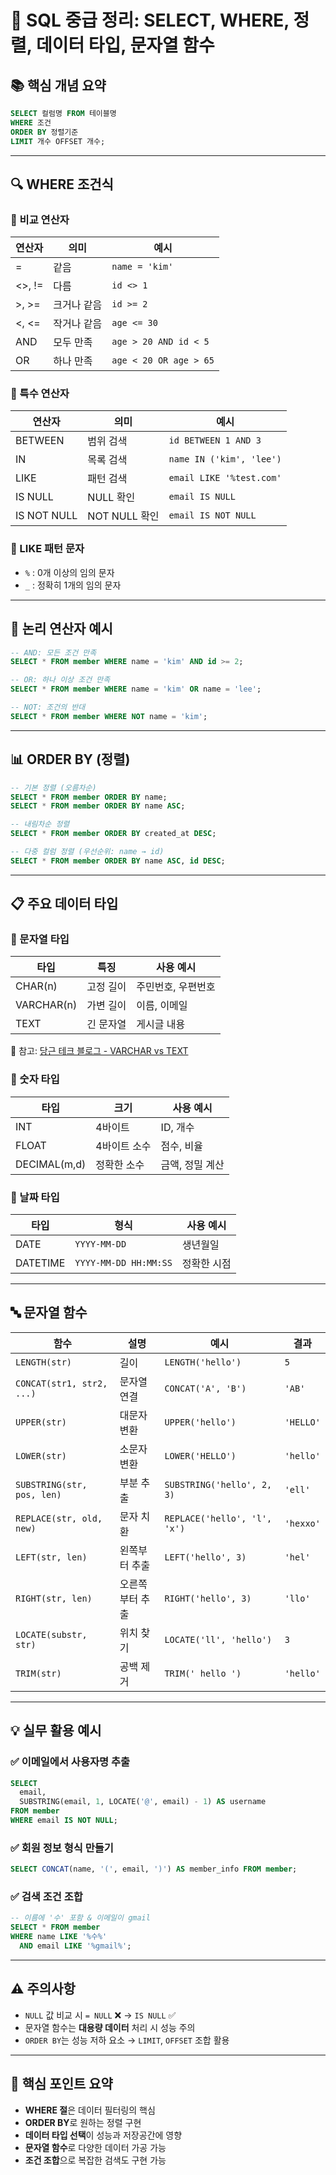 # 📘 SQL 중급 정리: SELECT, WHERE, 정렬, 데이터 타입, 문자열 함수

## 📚 핵심 개념 요약

```sql
SELECT 컬럼명 FROM 테이블명
WHERE 조건
ORDER BY 정렬기준
LIMIT 개수 OFFSET 개수;
```

---

## 🔍 WHERE 조건식

### 🔹 비교 연산자

| 연산자 | 의미       | 예시               |
|--------|------------|--------------------|
| =      | 같음       | `name = 'kim'`     |
| <>, != | 다름       | `id <> 1`          |
| >, >=  | 크거나 같음 | `id >= 2`          |
| <, <=  | 작거나 같음 | `age <= 30`        |
| AND    | 모두 만족   | `age > 20 AND id < 5` |
| OR     | 하나 만족   | `age < 20 OR age > 65` |

### 🔹 특수 연산자

| 연산자     | 의미         | 예시                            |
|------------|--------------|---------------------------------|
| BETWEEN    | 범위 검색     | `id BETWEEN 1 AND 3`            |
| IN         | 목록 검색     | `name IN ('kim', 'lee')`       |
| LIKE       | 패턴 검색     | `email LIKE '%test.com'`       |
| IS NULL    | NULL 확인     | `email IS NULL`                |
| IS NOT NULL| NOT NULL 확인 | `email IS NOT NULL`            |

### 🔹 LIKE 패턴 문자

- `%` : 0개 이상의 임의 문자  
- `_` : 정확히 1개의 임의 문자

---

## 🔗 논리 연산자 예시

```sql
-- AND: 모든 조건 만족
SELECT * FROM member WHERE name = 'kim' AND id >= 2;

-- OR: 하나 이상 조건 만족
SELECT * FROM member WHERE name = 'kim' OR name = 'lee';

-- NOT: 조건의 반대
SELECT * FROM member WHERE NOT name = 'kim';
```

---

## 📊 ORDER BY (정렬)

```sql
-- 기본 정렬 (오름차순)
SELECT * FROM member ORDER BY name;
SELECT * FROM member ORDER BY name ASC;

-- 내림차순 정렬
SELECT * FROM member ORDER BY created_at DESC;

-- 다중 컬럼 정렬 (우선순위: name → id)
SELECT * FROM member ORDER BY name ASC, id DESC;
```

---

## 📋 주요 데이터 타입

### 🔸 문자열 타입

| 타입      | 특징       | 사용 예시         |
|-----------|------------|------------------|
| CHAR(n)   | 고정 길이   | 주민번호, 우편번호 |
| VARCHAR(n)| 가변 길이   | 이름, 이메일       |
| TEXT      | 긴 문자열   | 게시글 내용       |

📎 참고: [당근 테크 블로그 - VARCHAR vs TEXT](https://medium.com/daangn/varchar-vs-text-230a718a22a1)

### 🔸 숫자 타입

| 타입         | 크기      | 사용 예시   |
|--------------|-----------|--------------|
| INT          | 4바이트   | ID, 개수     |
| FLOAT        | 4바이트 소수 | 점수, 비율 |
| DECIMAL(m,d) | 정확한 소수 | 금액, 정밀 계산 |

### 🔸 날짜 타입

| 타입     | 형식                  | 사용 예시     |
|----------|-----------------------|----------------|
| DATE     | `YYYY-MM-DD`          | 생년월일       |
| DATETIME | `YYYY-MM-DD HH:MM:SS` | 정확한 시점    |

---

## 🔤 문자열 함수

| 함수                      | 설명           | 예시                          | 결과     |
|---------------------------|----------------|-------------------------------|----------|
| `LENGTH(str)`             | 길이           | `LENGTH('hello')`             | `5`      |
| `CONCAT(str1, str2, ...)` | 문자열 연결    | `CONCAT('A', 'B')`            | `'AB'`   |
| `UPPER(str)`              | 대문자 변환    | `UPPER('hello')`              | `'HELLO'`|
| `LOWER(str)`              | 소문자 변환    | `LOWER('HELLO')`              | `'hello'`|
| `SUBSTRING(str, pos, len)`| 부분 추출      | `SUBSTRING('hello', 2, 3)`    | `'ell'`  |
| `REPLACE(str, old, new)`  | 문자 치환      | `REPLACE('hello', 'l', 'x')`  | `'hexxo'`|
| `LEFT(str, len)`          | 왼쪽부터 추출  | `LEFT('hello', 3)`            | `'hel'`  |
| `RIGHT(str, len)`         | 오른쪽부터 추출| `RIGHT('hello', 3)`           | `'llo'`  |
| `LOCATE(substr, str)`     | 위치 찾기      | `LOCATE('ll', 'hello')`       | `3`      |
| `TRIM(str)`               | 공백 제거      | `TRIM(' hello ')`             | `'hello'`|

---

## 💡 실무 활용 예시

### ✅ 이메일에서 사용자명 추출
```sql
SELECT
  email,
  SUBSTRING(email, 1, LOCATE('@', email) - 1) AS username
FROM member
WHERE email IS NOT NULL;
```

### ✅ 회원 정보 형식 만들기
```sql
SELECT CONCAT(name, '(', email, ')') AS member_info FROM member;
```

### ✅ 검색 조건 조합
```sql
-- 이름에 '수' 포함 & 이메일이 gmail
SELECT * FROM member
WHERE name LIKE '%수%'
  AND email LIKE '%gmail%';
```

---

## ⚠️ 주의사항

- `NULL` 값 비교 시 `= NULL` ❌ → `IS NULL` ✅  
- 문자열 함수는 **대용량 데이터** 처리 시 성능 주의  
- `ORDER BY`는 성능 저하 요소 → `LIMIT`, `OFFSET` 조합 활용

---

## 🎯 핵심 포인트 요약

- **WHERE 절**은 데이터 필터링의 핵심
- **ORDER BY**로 원하는 정렬 구현
- **데이터 타입 선택**이 성능과 저장공간에 영향
- **문자열 함수**로 다양한 데이터 가공 가능
- **조건 조합**으로 복잡한 검색도 구현 가능

